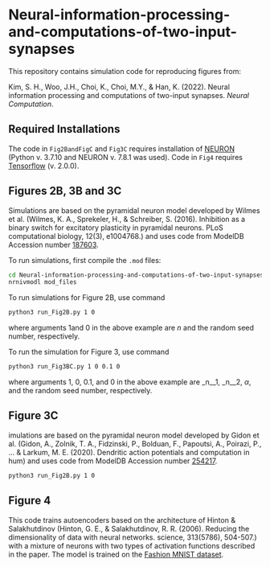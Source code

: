# Neural-information-processing-and-computations-of-two-input-synapses
This repository contains simulation code for reproducing figures from:

Kim, S. H., Woo, J.H., Choi, K., Choi, M.Y., & Han, K. (2022).
Neural information processing and computations of two-input synapses. _Neural Computation_.

## Required Installations

The code in ```Fig2BandFigC``` and ```Fig3C``` requires installation of [NEURON](https://neuron.yale.edu/neuron/download) (Python v. 3.7.10 and NEURON v. 7.8.1 was used). Code in ```Fig4``` requires [Tensorflow](https://www.tensorflow.org/install) (v. 2.0.0).

## Figures 2B, 3B and 3C

Simulations are based on the pyramidal neuron model developed by Wilmes et al. (Wilmes, K. A., Sprekeler, H., & Schreiber, S. (2016). Inhibition as a binary switch for excitatory plasticity in pyramidal neurons. PLoS computational biology, 12(3), e1004768.) and uses code from ModelDB Accession number [187603](https://senselab.med.yale.edu/ModelDB/ShowModel?model=187603#tabs-1).

To run simulations, first compile the ```.mod``` files:

```bash
cd Neural-information-processing-and-computations-of-two-input-synapses/Fig2BandFigC
nrnivmodl mod_files
```

To run simulations for Figure 2B, use command

```bash
python3 run_Fig2B.py 1 0
```

where arguments 1and 0 in the above example are _n_ and the random seed number, respectively.

To run the simulation for Figure 3, use command

```bash
python3 run_Fig3BC.py 1 0 0.1 0
```

where arguments 1, 0, 0.1, and 0 in the above example are _n__1, _n__2, _α_, and the random seed number, respectively.

## Figure 3C

imulations are based on the pyramidal neuron model developed by Gidon et al. (Gidon, A., Zolnik, T. A., Fidzinski, P., Bolduan, F., Papoutsi, A., Poirazi, P., ... & Larkum, M. E. (2020). Dendritic action potentials and computation in hum) and uses code from ModelDB Accession number [254217](https://senselab.med.yale.edu/ModelDB/ShowModel?model=254217#tabs-1).

```bash
python3 run_Fig2B.py 1 0
```

## Figure 4

This code trains autoencoders based on the architecture of Hinton & Salakhutdinov (Hinton, G. E., & Salakhutdinov, R. R. (2006). Reducing the dimensionality of data with neural networks. science, 313(5786), 504-507.) with a mixture of neurons with two types of activation functions described in the paper. The model is trained on the [Fashion MNIST dataset](https://github.com/zalandoresearch/fashion-mnist).
